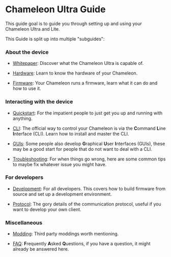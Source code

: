 # Chameleon Ultra Guide

This guide goal is to guide you through setting up and using your Chameleon Ultra and Lite.

This Guide is split up into multiple "subguides":

### About the device

- [Whitepaper](./technical_whitepaper.md): Discover what the Chameleon Ultra is capable of.

- [Hardware](./hardware.md): Learn to know the hardware of your Chameleon.

- [Firmware](./firmware.md): Your Chameleon runs a firmware, learn what it can do and how to use it.

### Interacting with the device

- [Quickstart](./quickstart.md): For the impatient people to just get you up and running with anything.

- [CLI](./cli.md): The official way to control your Chameleon is via the **C**ommand **L**ine **I**nterface (CLI). Learn how to install and master the CLI.

- [GUIs](./gui.md): Some people also develop **G**raphical **U**ser **I**nterfaces (GUIs), these may be a good start for people that do not want to deal with a CLI.

- [Troubleshooting](./troubleshooting.md): For when things go wrong, here are some common tips to maybe fix whatever issue you might have.

### For developers

- [Development](./development.md): For all developers. This covers how to build firmware from source and set up a development environment.

- [Protocol](./protocol.md): The gory details of the communication protocol, useful if you want to develop your own client.

### Miscellaneous 

- [Modding](./modding.md): Third party moddings worth mentioning.

- [FAQ](./faq.md): **F**requently **A**sked **Q**uestions, if you have a question, it might already be answered here.
